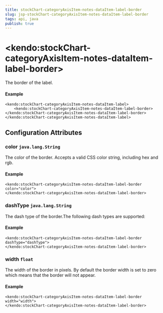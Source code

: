 ```yaml
---
title: stockChart-categoryAxisItem-notes-dataItem-label-border
slug: jsp-stockChart-categoryAxisItem-notes-dataItem-label-border
tags: api, java
publish: true
---
```


# \<kendo:stockChart-categoryAxisItem-notes-dataItem-label-border\>

The border of the label.

#### Example
    <kendo:stockChart-categoryAxisItem-notes-dataItem-label>
        <kendo:stockChart-categoryAxisItem-notes-dataItem-label-border></kendo:stockChart-categoryAxisItem-notes-dataItem-label-border>
    </kendo:stockChart-categoryAxisItem-notes-dataItem-label>

## Configuration Attributes

### color `java.lang.String`

The color of the border. Accepts a valid CSS color string, including hex and rgb.

#### Example
    <kendo:stockChart-categoryAxisItem-notes-dataItem-label-border color="color">
    </kendo:stockChart-categoryAxisItem-notes-dataItem-label-border>

### dashType `java.lang.String`

The dash type of the border.The following dash types are supported:

#### Example
    <kendo:stockChart-categoryAxisItem-notes-dataItem-label-border dashType="dashType">
    </kendo:stockChart-categoryAxisItem-notes-dataItem-label-border>

### width `float`

The width of the border in pixels. By default the border width is set to zero which means that the border will not appear.

#### Example
    <kendo:stockChart-categoryAxisItem-notes-dataItem-label-border width="width">
    </kendo:stockChart-categoryAxisItem-notes-dataItem-label-border>

 
